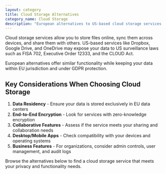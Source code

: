 ```yaml
---
layout: category
title: Cloud Storage Alternatives
category_name: Cloud Storage
description: "European alternatives to US-based cloud storage services like Dropbox, Google Drive, and OneDrive. These services offer secure file storage and synchronization while keeping your data in the EU."
---
```


Cloud storage services allow you to store files online, sync them across devices, and share them with others. US-based services like Dropbox, Google Drive, and OneDrive may expose your data to US surveillance laws such as FISA 702, Executive Order 12333, and the CLOUD Act.

European alternatives offer similar functionality while keeping your data within EU jurisdiction and under GDPR protection.

## Key Considerations When Choosing Cloud Storage

1. **Data Residency** - Ensure your data is stored exclusively in EU data centers
2. **End-to-End Encryption** - Look for services with zero-knowledge encryption
3. **Collaborative Features** - Assess if the service meets your sharing and collaboration needs
4. **Desktop/Mobile Apps** - Check compatibility with your devices and operating systems
5. **Business Features** - For organizations, consider admin controls, user management, and audit logs

Browse the alternatives below to find a cloud storage service that meets your privacy and functionality needs.